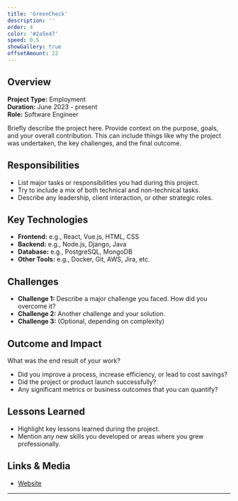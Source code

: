 ```yaml
---
title: 'GreenCheck'
description: ''
order: 4
color: '#2a5e47'
speed: 0.5
showGallery: true
offsetAmount: 22
---
```


## Overview

**Project Type:** Employment  
**Duration:** June 2023 - present  
**Role:** Software Engineer  

Briefly describe the project here. Provide context on the purpose, goals, and your overall contribution. This can include things like why the project was undertaken, the key challenges, and the final outcome.

## Responsibilities

- List major tasks or responsibilities you had during this project.
- Try to include a mix of both technical and non-technical tasks.
- Describe any leadership, client interaction, or other strategic roles.

<ProfileImage />

## Key Technologies

- **Frontend:** e.g., React, Vue.js, HTML, CSS
- **Backend:** e.g., Node.js, Django, Java
- **Database:** e.g., PostgreSQL, MongoDB
- **Other Tools:** e.g., Docker, Git, AWS, Jira, etc.

## Challenges

- **Challenge 1:** Describe a major challenge you faced. How did you overcome it?  
- **Challenge 2:** Another challenge and your solution.  
- **Challenge 3:** (Optional, depending on complexity)

## Outcome and Impact

What was the end result of your work?  
- Did you improve a process, increase efficiency, or lead to cost savings?  
- Did the project or product launch successfully?  
- Any significant metrics or business outcomes that you can quantify?

## Lessons Learned

- Highlight key lessons learned during the project.
- Mention any new skills you developed or areas where you grew professionally.

## Links & Media

- [Website](https://www.bjss.com/)

---
